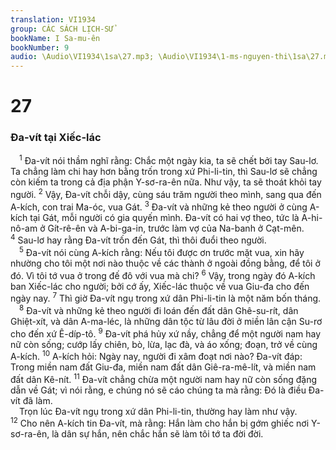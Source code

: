 ```yaml
---
translation: VI1934
group: CÁC SÁCH LỊCH-SỬ
bookName: I Sa-mu-ên 
bookNumber: 9
audio: \Audio\VI1934\1sa\27.mp3; \Audio\VI1934\1-ms-nguyen-thi\1sa\27.mp3
---
```


<div class="title"><h1>27</h1><h3>Đa-vít tại Xiếc-lác</h3></div>
<span class="verse 1sa_27_1"> <sup>1</sup> Đa-vít nói thầm nghĩ rằng: Chắc một ngày kia, ta sẽ chết bởi tay Sau-lơ. Ta chẳng làm chi hay hơn bằng trốn trong xứ Phi-li-tin, thì Sau-lơ sẽ chẳng còn kiếm ta trong cả địa phận Y-sơ-ra-ên nữa. Như vậy, ta sẽ thoát khỏi tay người. </span>
<span class="verse 1sa_27_2"><sup>2</sup> Vậy, Đa-vít chỗi dậy, cùng sáu trăm người theo mình, sang qua đến A-kích, con trai Ma-óc, vua Gát. </span>
<span class="verse 1sa_27_3"><sup>3</sup> Đa-vít và những kẻ theo người ở cùng A-kích tại Gát, mỗi người có gia quyến mình. Đa-vít có hai vợ theo, tức là A-hi-nô-am ở Gít-rê-ên và A-bi-ga-in, trước làm vợ của Na-banh ở Cạt-mên. </span>
<span class="verse 1sa_27_4"><sup>4</sup> Sau-lơ hay rằng Đa-vít trốn đến Gát, thì thôi đuổi theo người. <br/></span>
<span class="verse 1sa_27_5"> <sup>5</sup> Đa-vít nói cùng A-kích rằng: Nếu tôi được ơn trước mặt vua, xin hãy nhường cho tôi một nơi nào thuộc về các thành ở ngoài đồng bằng, để tôi ở đó. Vì tôi tớ vua ở trong đế đô với vua mà chi? </span>
<span class="verse 1sa_27_6"><sup>6</sup> Vậy, trong ngày đó A-kích ban Xiếc-lác cho người; bởi cớ ấy, Xiếc-lác thuộc về vua Giu-đa cho đến ngày nay. </span>
<span class="verse 1sa_27_7"><sup>7</sup> Thì giờ Đa-vít ngụ trong xứ dân Phi-li-tin là một năm bốn tháng. <br/></span>
<span class="verse 1sa_27_8"> <sup>8</sup> Đa-vít và những kẻ theo người đi loán đến đất dân Ghê-su-rít, dân Ghiệt-xít, và dân A-ma-léc, là những dân tộc từ lâu đời ở miền lân cận Su-rơ cho đến xứ Ê-díp-tô. </span>
<span class="verse 1sa_27_9"><sup>9</sup> Đa-vít phá hủy xứ nầy, chẳng để một người nam hay nữ còn sống; cướp lấy chiên, bò, lừa, lạc đà, và áo xống; đoạn, trở về cùng A-kích. </span>
<span class="verse 1sa_27_10"><sup>10</sup> A-kích hỏi: Ngày nay, người đi xâm đoạt nơi nào? Đa-vít đáp: Trong miền nam đất Giu-đa, miền nam đất dân Giê-ra-mê-lít, và miền nam đất dân Kê-nít. </span>
<span class="verse 1sa_27_11"><sup>11</sup> Đa-vít chẳng chừa một người nam hay nữ còn sống đặng dẫn về Gát; vì nói rằng, e chúng nó sẽ cáo chúng ta mà rằng: Đó là điều Đa-vít đã làm. <br/> Trọn lúc Đa-vít ngụ trong xứ dân Phi-li-tin, thường hay làm như vậy. </span>
<span class="verse 1sa_27_12"><sup>12</sup> Cho nên A-kích tin Đa-vít, mà rằng: Hắn làm cho hắn bị gớm ghiếc nơi Y-sơ-ra-ên, là dân sự hắn, nên chắc hắn sẽ làm tôi tớ ta đời đời. <br/></span>

